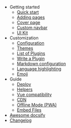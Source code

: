 <!-- markdownlint-disable first-line-h1 -->

- Getting started
  - [Quick start](quickstart.md)
  - [Adding pages](adding-pages.md)
  - [Cover page](cover.md)
  - [Custom navbar](custom-navbar.md)
  - [UI Kit](ui-kit.md)
- Customization
  - [Configuration](configuration.md)
  - [Themes](themes.md)
  - [List of Plugins](plugins.md)
  - [Write a Plugin](write-a-plugin.md)
  - [Markdown configuration](markdown.md)
  - [Language highlighting](language-highlight.md)
  - [Emoji](emoji.md)
- Guide
  - [Deploy](deploy.md)
  - [Helpers](helpers.md)
  - [Vue compatibility](vue.md)
  - [CDN](cdn.md)
  - [Offline Mode (PWA)](pwa.md)
  - [Embed Files](embed-files.md)
- [Awesome docsify](awesome.md)
- [Changelog](changelog.md)
